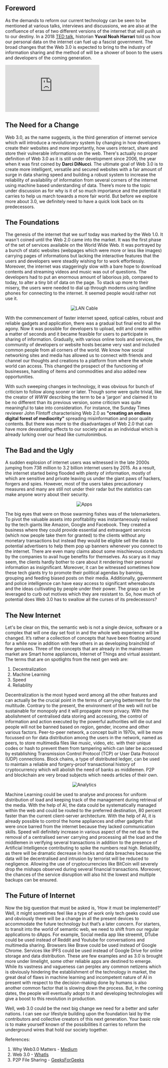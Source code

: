 ## Foreword

As the demands to reform our current technology can be seen to be mentioned at various talks, interviews and discussions, we are also at the confluence of eras of two different versions of the internet that will push us to our destiny. In a 2018 [TED talk](https://youtu.be/xHHb7R3kx40), historian **Yuval Noah Harrari** told us how our personal data on the internet can fuel up a fascist government. The broad changes that the Web 3.0 is expected to bring to the industry of information sharing and the method of will be a shower of boon to the users and developers of the coming generation.

<div style="margin: auto;">
  <iframe src="https://www.youtube.com/embed/xHHb7R3kx40" frameborder="0" allow="accelerometer; autoplay; encrypted-media; gyroscope; picture-in-picture" allowfullscreen></iframe>
</div>

## The Need for a Change

Web 3.0, as the name suggests, is the third generation of internet service which will introduce a revolutionary system by changing in how developers create their websites and more importantly, how users interact, share and store their vulnerable informations on the web. There's actually no proper definition of Web 3.0 as it is still under development since 2006, the year when it was first coined by **Darci DiNucci**. The ultimate goal of Web 3.0 is to create more intelligent, versatile and secured websites with a fair amount of surge in data sharing speed and building a robust system to increase the reliability of availability of information from several corners of the internet using machine based understanding of data. There’s more to the topic under discussion as for why is it of so much importance and the potential it carries to help us march towards a more fair world. But before we explore more about 3.0, we definitely need to have a quick look back on its predecessors.

## The Foundations

The genesis of the internet that we surf today was marked by the Web 1.0. It wasn't coined until the Web 2.0 came into the market. It was the first phase of the set of services available on the World Wide Web. It was portrayed by a bunch of static websites (webpages which were more or less like images) carrying pages of informations but lacking the interactive features that the users and developers were steadily wishing for to work effortlessly. Moreover, the internet was staggeringly slow with a bare hope to download contents and streaming videos and music was out of questions. The developers had to put an enormous amount of laborious job, compared to today, to alter a tiny bit of data on the page. To stack up more to their misery, the users were needed to dial up through modems using landline phones for connecting to the internet. It seemed people would rather not use it.

<div style="text-align:center;">

![LAN Cable](./images/posts/The%20New%20Internet/lan_cable.jpg "LAN Cable")

</div>

With the commencement of faster internet speed, optical cables, robust and reliable gadgets and application, there was a gradual but final end to all the agony. Now it was possible for developers to upload, edit and create within a matter of seconds and it became feasible for users to participate in sharing of information. Gradually, with various online tools and services, the community of developers or website hosts became very vast and included common people from all corners of the world. We know how social networking sites and media has allowed us to connect with friends and channel our thoughts and creations to a platform from where the whole world can access. This changed the prospect of the functioning of businesses, handling of items and commodities and also added new opportunities.

With such sweeping changes in technology, it was obvious for bunch of criticism to follow along sooner or later. Though some were quite trivial, like the creator of _WWW_ describing the term to be a 'jargon' and claimed it to be no different than its previous version, some criticism was quite meaningful to take into consideration. For instance, the Sunday Times reviewer John Flintoff characterising Web 2.0 as **"creating an endless digital forest of mediocrity"** spreading misinformation and poor quality contents. But there was more to the disadvantages of Web 2.0 that can have more devastating effects to our society and as an individual which is already lurking over our head like cumulonimbus.

## The Bad and the Ugly

A sudden explosion of internet users was witnessed in the late 2000s jumping from 738 million to 3.2 billion internet users by 2015. As a result, the internet started being flooded with plenty of information, mostly of which are sensitive and private leaving us under the giant paws of hackers, forgers and spies. However, most of the users takes precautionary measures and many are still not under their radar but the statistics can make anyone worry about their security.

<div style="text-align:center;">

![Apps](./images/posts/The%20New%20Internet/apps.jpg "Apps")

</div>

The big eyes that were on those swarming fishes was of the telemarketers. To pivot the valuable assets into profitability was instantaneously realised by the tech giants like Amazon, Google and Facebook. They created a business where they could provide essential and extravagant services (which now people take them for granted) to the clients without any monetary transactions but instead they would be eligible sell the data to potential advertisers to help them pop up banners whenever you connect to the internet. There are even many claims about some mischievous conducts by the companies to avail huge benefits for themselves. As scary as it may seem, the clients hardly bother to care about it rendering their personal information as insignificant. Moreover, it can be witnessed sometimes how these tech giants try to promote their political agendas by banning, grouping and feeding biased posts on their media. Additionally, government and police intelligence can have easy access to significant whereabouts and the ideas cultivating by people under their power. The grasp can be leveraged to curb out motives which they are resistant to. So, how much of potential does Web 3.0 has to swallow all the curses of its predecessors?

## The New Internet

Let's be clear on this, the semantic web is not a single device, software or a complex that will one day set foot in and the whole web experience will be changed. It’s rather a collection of concepts that have been floating around for a while now in addition with few others in as developing brainchild of few geniuses. Three of the concepts that are already in the mainstream market are Smart home appliances, Internet of Things and virtual assistant. The terms that are on spotlights from the next gen web are:

1. Decentralization
2. Machine Learning
3. Speed 
4. Reliability

Decentralization is the most hyped word among all the other features and can actually be the crucial point in the terms of carrying betterment for the multitude. Contrary to the present, the environment of the web will not be sustainable for monopoly and it will propagate more privacy. With the abolishment of centralised data storing and accessing, the control of information and action executed by the powerful authorities will die out and people will not be banned based on region, gender, income and other various factors. Peer-to-peer network, a concept built in 1970s, will be more focussed on for data distribution among the users in the network, named as peers, to store multimedia files like music, video, etc. with their unique codes or hash to prevent them from tampering which can later be accessed by establishing Transmission Control Protocol (TCP) or User Data Protocol (UDP) connections. Block chains, a type of distributed ledger, can be used to maintain a reliable and forgery-proof transactional history of cryptocurrency which will abolish the need of banks as middlemen. P2P and blockchain are very broad subjects which needs articles of their own.

<div style="text-align:center;">

![Analytics](./images/posts/The%20New%20Internet/analytics.jpg "Analytics")

</div>

Machine Learning could be used to analyse and process for uniform distribution of load and keeping track of the management during retrieval of the media. With the help of AI, the data could be systematically managed within the web and could be routed to the preferred destination, 80 percent faster than the current client-server architecture. With the help of AI, it is already possible to control the home appliances and other gadgets that were once barred from the internet because they lacked communication skills. Speed will definitely increase in various aspect of the net due to the removal of a centralised server carrying and processing all the load and the middlemen in verifying several transactions in addition to the presence of Artificial Intelligence contributing to spike the numbers real high. Reliability, as there will be dramatic decrease in hacks and data breaches because the data will be decentralised and intrusion by terrorist will be reduced to negligence. Allowing the use of cryptocurrencies like BitCoin will severely drop the mishaps observed during several financial transactions. Moreover, the chances of the service disruption will also hit the lowest and multiple backups can be ensured.

## The Future of Internet

Now the big question that must be asked is, ‘How it must be implemented?’ Well, it might sometimes feel like a type of work only tech geeks could use and obviously there will be a change in all the present devices to accommodate the future technology but that’s a later concern. For starters, to transit into the world of semantic web, we need to shift from our regular applications to dApps. For example, Social media app like streemit, DTube could be used instead of Reddit and Youtube for conversations and multimedia sharing. Browsers like Brave could be used instead of Google Chrome. Services like IPFS could be used instead of Google Drive for online storage and data distribution. These are few examples and as 3.0 is brought more under limelight, some other reliable apps are destined to emerge. While its vastness and vagueness can perplex any common netizens which is obviously hindering the establishment of the technology in market, the great deal of flaws in machine learning and incompetent nature of AI in present with respect to the decision-making done by humans is also another common factor that is slowing down the process. But, in the coming dates, the people will eventually adopt to it and developing technologies will give a boost to this revolution in production.

Well, web 3.0 could be the next big change we need for a better and safer nations. I can see our lifestyle building upon the foundation laid by the contributors and collective creators of this next generation. Your basic role is to make yourself known of the possibilities it carries to reform the underground wires that hold our society together.

References:

1. Why Web3.0 Matters - [Medium](medium.com/@matteozago/why-the-web-3-0-matters-and-you-should-know-about-it-a5851d63c94)
2. Web 3.0 - [WhatIs](https://whatis.techtarget.com/definition/Web-30?amp=1)
3. P2P File Sharing - [GeeksForGeeks](https://geeksforgeeks.org/p2ppeer-to-peer-file-sharing/amp)

